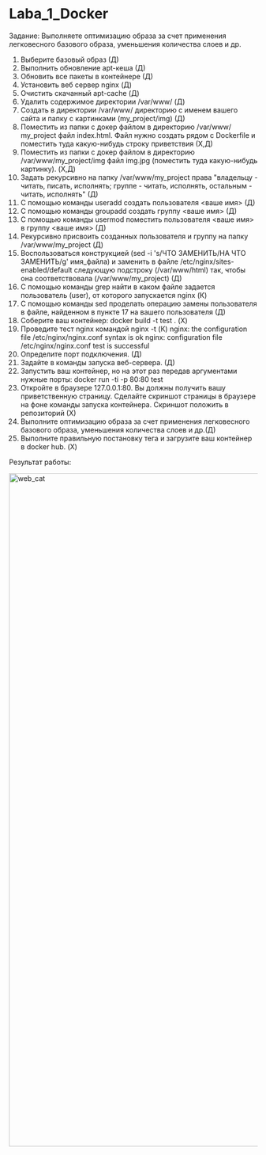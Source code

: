 # Laba_1_Docker
Задание:
Выполняете оптимизацию образа за счет применения легковесного базового образа, уменьшения количества слоев и др.
1.	Выберите базовый образ (Д)
2.	Выполнить обновление apt-кеша (Д)
3.	Обновить все пакеты в контейнере (Д)
4.	Установить веб сервер nginx (Д)
5.	Очистить скачанный apt-cache (Д)
6.	Удалить содержимое директории /var/www/ (Д)
7.	Создать в директории /var/www/ директорию с именем вашего сайта и папку с картинками (my_project/img) (Д)
8.	Поместить из папки с докер файлом в директорию /var/www/ my_project файл index.html. Файл нужно создать рядом с Dockerfile и поместить туда какую-нибудь строку приветствия (Х,Д)
9.	Поместить из папки с докер файлом в директорию /var/www/my_project/img файл img.jpg (поместить туда какую-нибудь картинку). (Х,Д)
10.	Задать рекурсивно на папку /var/www/my_project права "владельцу - читать, писать, исполнять; группе - читать, исполнять, остальным - читать, исполнять" (Д)
11.	С помощью команды useradd создать пользователя <ваше имя> (Д)
12.	С помощью команды groupadd создать группу <ваше имя> (Д)
13.	С помощью команды usermod поместить пользователя <ваше имя> в группу <ваше имя> (Д)
14.	Рекурсивно присвоить созданных пользователя и группу на папку /var/www/my_project (Д)
15.	Воспользоваться конструкцией (sed -i 's/ЧТО ЗАМЕНИТЬ/НА ЧТО ЗАМЕНИТЬ/g' имя_файла) и заменить в файле /etc/nginx/sites-enabled/default следующую подстроку (/var/www/html) так, чтобы она соответствовала (/var/www/my_project) (Д)
16.	С помощью команды grep найти в каком файле задается пользователь (user), от которого запускается nginx (К)
17.	С помощью команды sed проделать операцию замены пользователя в файле, найденном в пункте 17 на вашего пользователя (Д)
18.	Соберите ваш контейнер: docker build -t test . (Х)
19.	Проведите тест nginx командой nginx -t (К)
nginx: the configuration file /etc/nginx/nginx.conf syntax is ok
nginx: configuration file /etc/nginx/nginx.conf test is successful
20.	Определите порт подключения. (Д)
21.	Задайте в команды запуска веб-сервера. (Д)
22.	Запустить ваш контейнер, но на этот раз передав аргументами нужные порты: docker run -ti -p 80:80 test
23.	Откройте в браузере 127.0.0.1:80. Вы должны получить вашу приветственную страницу. Сделайте скриншот страницы в браузере на фоне команды запуска контейнера. Скриншот положить в репозиторий (Х)
24.	Выполните оптимизацию образа за счет применения легковесного базового образа, уменьшения количества слоев и др.(Д)
25.	Выполните правильную постановку тега и загрузите ваш контейнер в docker hub. (Х)

Результат работы: 


<img width="1360" alt="web_cat" src="https://github.com/Daria-Krylova/Laba_1_Docker/assets/55152528/62d1e8db-b8e9-45e8-ae32-6d56c185e406">


